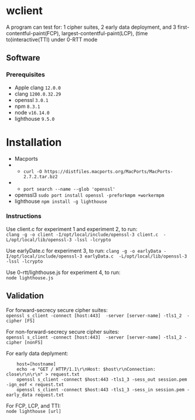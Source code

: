 # wclient

A program can test for: 1 cipher suites, 2 early data deployment, and 3 first-contentful-paint(FCP), largest-contentful-paint(LCP), (time to)interactive(TTI) under 0-RTT mode  

## Software

### Prerequisites

* Apple clang `12.0.0` 
* clang `1200.0.32.29`  
* openssl `3.0.1`  
* npm `8.3.1`  
* node `v16.14.0`  
* lighthouse `9.5.0`  

# Installation

* Macports    
* * `curl -O https://distfiles.macports.org/MacPorts/MacPorts-2.7.2.tar.bz2`  
* * `port search --name --glob 'openssl'`
* openssl3    `sudo port install openssl -preforkmpm +workermpm`  
* lighthouse  `npm install -g lighthouse`  

### Instructions

Use client.c for experiment 1 and experiment 2, to run:  
`clang -g -o client -I/opt/local/include/openssl-3 client.c  -L/opt/local/lib/openssl-3 -lssl -lcrypto`  

Use earlyDate.c for experiment 3, to run:
`clang -g -o earlyData -I/opt/local/include/openssl-3 earlyData.c  -L/opt/local/lib/openssl-3 -lssl -lcrypto`  

Use 0-rtt/lighthouse.js for experiment 4, to run:  
`node lighthouse.js`   

## Validation
For forward-secrecy secure cipher suites:   
    `openssl s_client -connect [host:443]  -server [server-name] -tls1_2  -cipher [FS]`  

For non-forward-secrecy secure cipher suites:  
    `openssl s_client -connect [host:443]  -server [server-name] -tls1_2 -cipher [nonFS]`  

For early data deplyment:  
```
    host=[hostname]
    echo -e "GET / HTTP/1.1\r\nHost: $host\r\nConnection: close\r\n\r\n" > request.txt  
    openssl s_client -connect $host:443 -tls1_3 -sess_out session.pem -ign_eof < request.txt  
    openssl s_client -connect $host:443 -tls1_3 -sess_in session.pem -early_data request.txt  
```  

For FCP, LCP, and TTI:  
    `node lighthouse [url]`  



